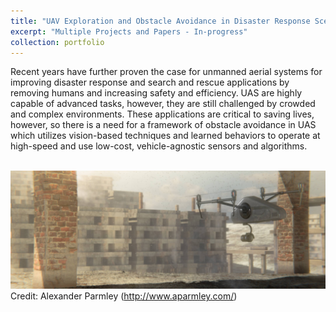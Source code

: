```yaml
---
title: "UAV Exploration and Obstacle Avoidance in Disaster Response Scenarios"
excerpt: "Multiple Projects and Papers - In-progress"
collection: portfolio
---
```


Recent years have further proven the case for unmanned aerial systems for improving disaster response and search and rescue applications by removing humans and increasing safety and efficiency. UAS are highly capable of advanced tasks, however, they are still challenged by crowded and complex environments. These applications are critical to saving lives, however, so there is a need for a framework of obstacle avoidance in UAS which utilizes vision-based techniques and learned behaviors to operate at high-speed and use low-cost, vehicle-agnostic sensors and algorithms.

<br/><img src='/images/Drone_Disaster_001.jpg'>
Credit: Alexander Parmley (http://www.aparmley.com/)

